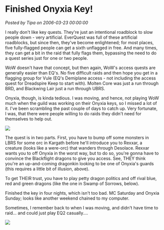 # Finished Onyxia Key!

*Posted by Tipa on 2006-03-23 00:00:00*

I really don't like key quests. They're just an intentional roadblock to slow people down - very artificial. EverQuest was full of these artificial roadblocks, but since then, they've become enlightened; for most places, five fully-flagged people can get a sixth unflagged in free. And many times, they can get a bit in the raid that fully flags them, bypassing the need to do a quest series just for one or two people.

WoW doesn't have that concept, but then again, WoW's access quests are generally easier than EQ's. No five difficult raids and then hope you get in a flagging group for Vule (EQ's Demiplane access - not including the access quest for Dreadspire Keep to start with). Molten Core was just a run through BRD, and Blackwing Lair just a run through UBRS.

Onyxia, though, is kinda tedious. I was moving, and hence, not playing WoW much when the guild was working on their Onyxia keys, so I missed a lot of it. I've been scrambling the past couple of days to catch up. Very fortunate, I was, that there were people willing to do raids they didn't need for themselves to help out.

![](../../../images/onyember.jpg)

The quest is in two parts. First, you have to bump off some monsters in LBRS for some orc in Kargath before he'll introduce you to Rexxar, a creature (looks like a were-orc) that wanders through Desolace. Rexxar wants you to off Onyxia in the worst way, but to do so, you're gonna have to convince the Blackflight dragons to give you access. See, THEY think you're an up-and-coming dragonkin looking to be one of Onyxia's guards (this requires a little bit of illusion, above).

To get THEIR trust, you have to play petty dragon politics and off rival blue, red and green dragons (like the one in Swamp of Sorrows, below).

Finished the key in four nights, which isn't too bad. MC Saturday and Onyxia Sunday; looks like another weekend chained to my computer.

Sometimes, I remember back to when I was moving, and didn't have time to raid... and could just play EQ2 casually....

![](../../../images/onysos.jpg)
